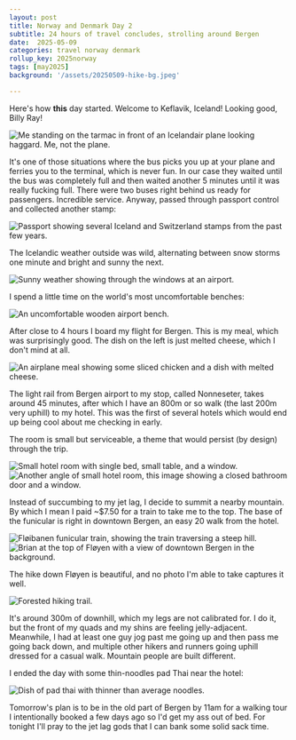 ```yaml
---
layout: post
title: Norway and Denmark Day 2
subtitle: 24 hours of travel concludes, strolling around Bergen
date:  2025-05-09
categories: travel norway denmark
rollup_key: 2025norway
tags: [may2025]
background: '/assets/20250509-hike-bg.jpeg'

---
```


Here's how **this** day started. Welcome to Keflavik, Iceland! Looking good, Billy Ray!

<img src="/assets/20250509-offtheplane.jpg" alt="Me standing on the tarmac in front of an Icelandair plane looking haggard. Me, not the plane." />

It's one of those situations where the bus picks you up at your plane and ferries you to the terminal, which is never fun. In our case they waited until the bus was completely full and then waited another 5 minutes until it was really fucking full. There were two buses right behind us ready for passengers. Incredible service. Anyway, passed through passport control and collected another stamp:

<img src="/assets/20250509-passportstamp.jpg" alt="Passport showing several Iceland and Switzerland stamps from the past few years." />

The Icelandic weather outside was wild, alternating between snow storms one minute and bright and sunny the next.

<img src="/assets/20250509-sunny-lounge.jpg" alt="Sunny weather showing through the windows at an airport." />

I spend a little time on the world's most uncomfortable benches:

<img src="/assets/20250509-kef-benches.jpg" alt="An uncomfortable wooden airport bench." />

After close to 4 hours I board my flight for Bergen. This is my meal, which was surprisingly good. The dish on the left is just melted cheese, which I don't mind at all.

<img src="/assets/20250509-flight-meal.jpg" alt="An airplane meal showing some sliced chicken and a dish with melted cheese." />

The light rail from Bergen airport to my stop, called Nonneseter, takes around 45 minutes, after which I have an 800m or so walk (the last 200m very uphill) to my hotel. This was the first of several hotels which would end up being cool about me checking in early.

The room is small but serviceable, a theme that would persist (by design) through the trip.

<img src="/assets/20250509-hotel-park-room.jpg" alt="Small hotel room with single bed, small table, and a window." />

<img src="/assets/20250509-park-hotel-2.jpg" alt="Another angle of small hotel room, this image showing a closed bathroom door and a window." />

Instead of succumbing to my jet lag, I decide to summit a nearby mountain. By which I mean I paid ~$7.50 for a train to take me to the top. The base of the funicular is right in downtown Bergen, an easy 20 walk from the hotel. 

<img src="/assets/20250509-funicular.jpeg" alt="Fløibanen funicular train, showing the train traversing a steep hill." />

<img src="/assets/20250509-floibanen-top.jpg" alt="Brian at the top of Fløyen with a view of downtown Bergen in the background." />

The hike down Fløyen is beautiful, and no photo I'm able to take captures it well. 

<img src="/assets/20250509-hikedown.jpg" alt="Forested hiking trail." />

It's around 300m of downhill, which my legs are not calibrated for. I do it, but the front of my quads and my shins are feeling jelly-adjacent. Meanwhile, I had at least one guy jog past me going up and then pass me going back down, and multiple other hikers and runners going uphill dressed for a casual walk. Mountain people are built different.

I ended the day with some thin-noodles pad Thai near the hotel:

<img src="/assets/20250509-padthai.jpg" alt="Dish of pad thai with thinner than average noodles." />

Tomorrow's plan is to be in the old part of Bergen by 11am for a walking tour I intentionally booked a few days ago so I'd get my ass out of bed. For tonight I'll pray to the jet lag gods that I can bank some solid sack time.
